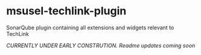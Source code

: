 # msusel-techlink-plugin
SonarQube plugin containing all extensions and widgets relevant to TechLink

*CURRENTLY UNDER EARLY CONSTRUTION. Readme updates coming soon*